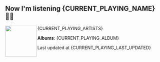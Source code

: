 ## Now I'm listening {CURRENT_PLAYING_NAME} 🎵🎵

[<img align="left" width="100" src="{CURRENT_PLAYING_ALBUM_SRC}">]({CURRENT_PLAYING_URL})

{CURRENT_PLAYING_ARTISTS}

**Albums**: {CURRENT_PLAYING_ALBUM}

Last updated at {CURRENT_PLAYING_LAST_UPDATED}
